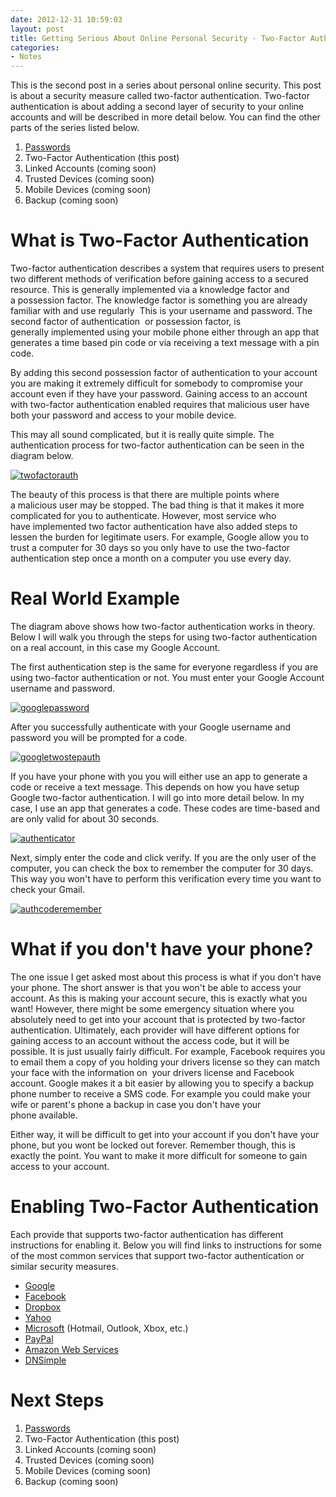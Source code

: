 ```yaml
---
date: 2012-12-31 10:59:03
layout: post
title: Getting Serious About Online Personal Security - Two-Factor Authentication
categories:
- Notes
---
```


This is the second post in a series about personal online security. This post is about a security measure called two-factor authentication. Two-factor authentication is about adding a second layer of security to your online accounts and will be described in more detail below. You can find the other parts of the series listed below.

1. [Passwords](/2012/12/29/getting-serious-about-online-personal-security-passwords/)
2. Two-Factor Authentication (this post)
3. Linked Accounts (coming soon)
4. Trusted Devices (coming soon)
5. Mobile Devices (coming soon)
6. Backup (coming soon)

# What is Two-Factor Authentication
Two-factor authentication describes a system that requires users to present two different methods of verification before gaining access to a secured resource. This is generally implemented via a knowledge factor and a possession factor. The knowledge factor is something you are already familiar with and use regularly  This is your username and password. The second factor of authentication  or possession factor, is generally implemented using your mobile phone either through an app that generates a time based pin code or via receiving a text message with a pin code.

By adding this second possession factor of authentication to your account you are making it extremely difficult for somebody to compromise your account even if they have your password. Gaining access to an account with two-factor authentication enabled requires that malicious user have both your password and access to your mobile device.

This may all sound complicated, but it is really quite simple. The authentication process for two-factor authentication can be seen in the diagram below.

[![twofactorauth](/images/2012/12/twofactorauth1.png)](/images/2012/12/twofactorauth1.png)

The beauty of this process is that there are multiple points where a malicious user may be stopped. The bad thing is that it makes it more complicated for you to authenticate. However, most service who have implemented two factor authentication have also added steps to lessen the burden for legitimate users. For example, Google allow you to trust a computer for 30 days so you only have to use the two-factor authentication step once a month on a computer you use every day.

# Real World Example
The diagram above shows how two-factor authentication works in theory. Below I will walk you through the steps for using two-factor authentication on a real account, in this case my Google Account.

The first authentication step is the same for everyone regardless if you are using two-factor authentication or not. You must enter your Google Account username and password.

[![googlepassword](/images/2012/12/googlepassword.png)](/images/2012/12/googlepassword.png)

After you successfully authenticate with your Google username and password you will be prompted for a code.

[![googletwostepauth](/images/2012/12/googletwostepauth.png)](/images/2012/12/googletwostepauth.png)

If you have your phone with you you will either use an app to generate a code or receive a text message. This depends on how you have setup Google two-factor authentication. I will go into more detail below. In my case, I use an app that generates a code. These codes are time-based and are only valid for about 30 seconds.

[![authenticator](/images/2012/12/authenticator.png)](/images/2012/12/authenticator.png)

Next, simply enter the code and click verify. If you are the only user of the computer, you can check the box to remember the computer for 30 days. This way you won't have to perform this verification every time you want to check your Gmail.

[![authcoderemember](/images/2012/12/authcoderemember.png)](/images/2012/12/authcoderemember.png)

# What if you don't have your phone?
The one issue I get asked most about this process is what if you don't have your phone. The short answer is that you won't be able to access your account. As this is making your account secure, this is exactly what you want! However, there might be some emergency situation where you absolutely need to get into your account that is protected by two-factor authentication. Ultimately, each provider will have different options for gaining access to an account without the access code, but it will be possible. It is just usually fairly difficult. For example, Facebook requires you to email them a copy of you holding your drivers license so they can match your face with the information on  your drivers license and Facebook account. Google makes it a bit easier by allowing you to specify a backup phone number to receive a SMS code. For example you could make your wife or parent's phone a backup in case you don't have your phone available.

Either way, it will be difficult to get into your account if you don't have your phone, but you wont be locked out forever. Remember though, this is exactly the point. You want to make it more difficult for someone to gain access to your account.

# Enabling Two-Factor Authentication
Each provide that supports two-factor authentication has different instructions for enabling it. Below you will find links to instructions for some of the most common services that support two-factor authentication or similar security measures.

* [Google](http://support.google.com/accounts/bin/answer.py?hl=en&answer=180744&topic=1099588&ctx=topic)
* [Facebook](https://www.facebook.com/note.php?note_id=10150172618258920)
* [Dropbox](https://www.dropbox.com/help/363/en)
* [Yahoo](http://www.ymailblog.com/blog/2011/12/yahoo-introduces-stronger-user-authentication-%E2%80%93-second-sign-in-verification/)
* [Microsoft](http://windows.microsoft.com/en-US/windows-live/account-security-password-information) (Hotmail, Outlook, Xbox, etc.)
* [PayPal](https://www.paypal.com/us/cgi-bin?cmd=xpt/Marketing_CommandDriven/securitycenter/PayPalSecurityKey-outside&bn_r=o)
* [Amazon Web Services](http://aws.amazon.com/mfa/)
* [DNSimple](http://blog.dnsimple.com/protect-your-dnsimple-account-with-two-factor-authentication-from-authy/)

# Next Steps

  1. [Passwords](/2012/12/29/getting-serious-about-online-personal-security-passwords/)
  2. Two-Factor Authentication (this post)
  3. Linked Accounts (coming soon)
  4. Trusted Devices (coming soon)
  5. Mobile Devices (coming soon)
  6. Backup (coming soon)
